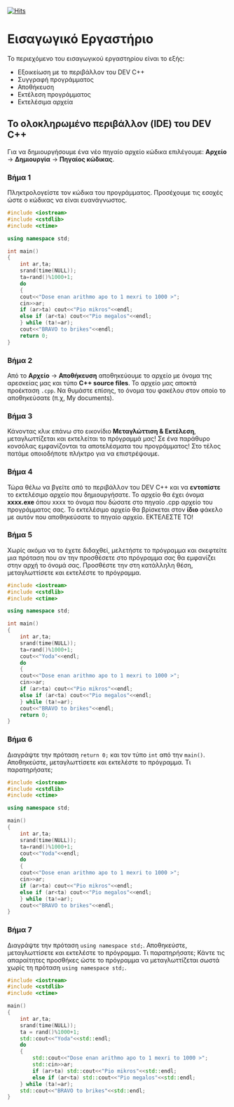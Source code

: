 [![Hits](https://hits.seeyoufarm.com/api/count/incr/badge.svg?url=https%3A%2F%2Feffie375.github.io%2FTPTE-AEGEAN&count_bg=%23E3802B&title_bg=%2307359E&icon=internetarchive.svg&icon_color=%23E7E7E7&title=%CE%A0%CF%81%CE%BF%CE%B2%CE%BF%CE%BB%CE%AD%CF%82&edge_flat=false)](https://hits.seeyoufarm.com)

# Εισαγωγικό Εργαστήριο

Το περιεχόμενο του εισαγωγικού εργαστηρίου είναι το εξής:

- Εξοικείωση µε το περιβάλλον του DEV C++
- Συγγραφή προγράµµατος
- Αποθήκευση
- Εκτέλεση προγράµµατος
- Εκτελέσιµα αρχεία

## Το ολοκληρωµένο περιβάλλον (IDE) του DEV C++

Για να δηµιουργήσουµε ένα νέο πηγαίο αρχείο κώδικα επιλέγουµε: **Αρχείο** &rarr; **∆ηµιουργία** &rarr; **Πηγαίος κώδικας**.

### Βήμα 1

Πληκτρολογείστε τον κώδικα του προγράµµατος. Προσέχουμε τις εσοχές ώστε ο κώδικας να είναι ευανάγνωστος.

```c++
#include <iostream>
#include <cstdlib>
#include <ctime>

using namespace std;

int main()
{
    int ar,ta;
    srand(time(NULL));
    ta=rand()%1000+1;
    do
    {
    cout<<"Dose enan arithmo apo to 1 mexri to 1000 >";
    cin>>ar;
    if (ar>ta) cout<<"Pio mikros"<<endl;
    else if (ar<ta) cout<<"Pio megalos"<<endl;
    } while (ta!=ar);
    cout<<"BRAVO to brikes"<<endl;
    return 0;
}
```

### Βήμα 2

Από το **Αρχείο** &rarr; **Αποθήκευση** αποθηκεύουµε το αρχείο µε όνοµα της αρεσκείας µας και τύπο **C++ source files**. Το αρχείο µας αποκτά προέκταση `.cpp`. Να θυµάστε επίσης, το όνοµα του φακέλου στον οποίο το αποθηκεύσατε (π.χ, My documents).

### Βήμα 3

Κάνοντας κλικ επάνω στο εικονίδιο **Μεταγλώττιση & Εκτέλεση**, µεταγλωττίζεται και εκτελείται το πρόγραµµά µας! Σε ένα παράθυρο κονσόλας εμφανίζονται τα αποτελέσματα του προγράμματος! Στο τέλος πατάμε οποιοδήποτε πλήκτρο για να επιστρέψουμε.

### Βήμα 4

Τώρα θέλω να βγείτε από το περιβάλλον του DEV C++ και να **εντοπίστε** το εκτελέσιµο αρχείο που δηµιουργήσατε. Το αρχείο θα έχει όνοµα **xxxx.exe** όπου xxxx το όνοµα που δώσατε στο πηγαίο .cpp αρχείο του προγράµµατος σας. Το εκτελέσιµο αρχείο θα βρίσκεται στον **ίδιο** φάκελο µε αυτόν που αποθηκεύσατε το πηγαίο αρχείο. ΕΚΤΕΛΕΣΤΕ ΤΟ!

### Βήμα 5

Χωρίς ακόµα να το έχετε διδαχθεί, µελετήστε το πρόγραµµα και σκεφτείτε µια πρόταση που αν την προσθέσετε στο πρόγραµµα σας θα εµφανίζει στην αρχή το όνοµά σας. Προσθέστε την στη κατάλληλη θέση, µεταγλωττίσετε και εκτελέστε το πρόγραµµα.

```c++
#include <iostream>
#include <cstdlib>
#include <ctime>

using namespace std;

int main()
{
    int ar,ta;
    srand(time(NULL));
    ta=rand()%1000+1;
    cout<<"Yoda"<<endl;
    do
    {
    cout<<"Dose enan arithmo apo to 1 mexri to 1000 >";
    cin>>ar;
    if (ar>ta) cout<<"Pio mikros"<<endl;
    else if (ar<ta) cout<<"Pio megalos"<<endl;
    } while (ta!=ar);
    cout<<"BRAVO to brikes"<<endl;
    return 0;
}
```

### Βήμα 6

∆ιαγράψτε την πρόταση `return 0;` και τον τύπο `int` από την `main()`. Αποθηκεύστε, µεταγλωττίσετε και εκτελέστε το πρόγραµµα. Τι παρατηρήσατε;

```c++
#include <iostream>
#include <cstdlib>
#include <ctime>

using namespace std;

main()
{
    int ar,ta;
    srand(time(NULL));
    ta=rand()%1000+1;
    cout<<"Yoda"<<endl;
    do
    {
    cout<<"Dose enan arithmo apo to 1 mexri to 1000 >";
    cin>>ar;
    if (ar>ta) cout<<"Pio mikros"<<endl;
    else if (ar<ta) cout<<"Pio megalos"<<endl;
    } while (ta!=ar);
    cout<<"BRAVO to brikes"<<endl;
}
```

### Βήμα 7

∆ιαγράψτε την πρόταση `using namespace std;`. Αποθηκεύστε, µεταγλωττίσετε και εκτελέστε το πρόγραµµα. Τι παρατηρήσατε; Κάντε τις απαραίτητες προσθήκες ώστε το πρόγραµµα να µεταγλωττίζεται σωστά χωρίς τη πρόταση `using namespace std;`.

```c++
#include <iostream>
#include <cstdlib>
#include <ctime>

main()
{
    int ar,ta;
    srand(time(NULL));
    ta = rand()%1000+1; 
    std::cout<<"Yoda"<<std::endl; 
    do
    {
        std::cout<<"Dose enan arithmo apo to 1 mexri to 1000 >";
        std::cin>>ar;
        if (ar>ta) std::cout<<"Pio mikros"<<std::endl;
        else if (ar<ta) std::cout<<"Pio megalos"<<std::endl;
    } while (ta!=ar);
    std::cout<<"BRAVO to brikes"<<std::endl;
}
```
